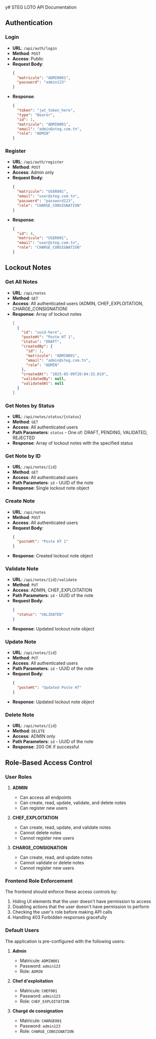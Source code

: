 y# STEG LOTO API Documentation

## Authentication

### Login
- **URL**: `/api/auth/login`
- **Method**: `POST`
- **Access**: Public
- **Request Body**:
  ```json
  {
    "matricule": "ADMIN001",
    "password": "admin123"
  }
  ```
- **Response**:
  ```json
  {
    "token": "jwt_token_here",
    "type": "Bearer",
    "id": 1,
    "matricule": "ADMIN001",
    "email": "admin@steg.com.tn",
    "role": "ADMIN"
  }
  ```

### Register
- **URL**: `/api/auth/register`
- **Method**: `POST`
- **Access**: Admin only
- **Request Body**:
  ```json
  {
    "matricule": "USER001",
    "email": "user@steg.com.tn",
    "password": "password123",
    "role": "CHARGE_CONSIGNATION"
  }
  ```
- **Response**:
  ```json
  {
    "id": 4,
    "matricule": "USER001",
    "email": "user@steg.com.tn",
    "role": "CHARGE_CONSIGNATION"
  }
  ```

## Lockout Notes

### Get All Notes
- **URL**: `/api/notes`
- **Method**: `GET`
- **Access**: All authenticated users (ADMIN, CHEF_EXPLOITATION, CHARGE_CONSIGNATION)
- **Response**: Array of lockout notes
  ```json
  [
    {
      "id": "uuid-here",
      "posteHt": "Poste HT 1",
      "status": "DRAFT",
      "createdBy": {
        "id": 1,
        "matricule": "ADMIN001",
        "email": "admin@steg.com.tn",
        "role": "ADMIN"
      },
      "createdAt": "2025-05-09T20:04:33.019",
      "validatedBy": null,
      "validatedAt": null
    }
  ]
  ```

### Get Notes by Status
- **URL**: `/api/notes/status/{status}`
- **Method**: `GET`
- **Access**: All authenticated users
- **Path Parameters**: `status` - One of: DRAFT, PENDING, VALIDATED, REJECTED
- **Response**: Array of lockout notes with the specified status

### Get Note by ID
- **URL**: `/api/notes/{id}`
- **Method**: `GET`
- **Access**: All authenticated users
- **Path Parameters**: `id` - UUID of the note
- **Response**: Single lockout note object

### Create Note
- **URL**: `/api/notes`
- **Method**: `POST`
- **Access**: All authenticated users
- **Request Body**:
  ```json
  {
    "posteHt": "Poste HT 1"
  }
  ```
- **Response**: Created lockout note object

### Validate Note
- **URL**: `/api/notes/{id}/validate`
- **Method**: `PUT`
- **Access**: ADMIN, CHEF_EXPLOITATION
- **Path Parameters**: `id` - UUID of the note
- **Request Body**:
  ```json
  {
    "status": "VALIDATED"
  }
  ```
- **Response**: Updated lockout note object

### Update Note
- **URL**: `/api/notes/{id}`
- **Method**: `PUT`
- **Access**: All authenticated users
- **Path Parameters**: `id` - UUID of the note
- **Request Body**:
  ```json
  {
    "posteHt": "Updated Poste HT"
  }
  ```
- **Response**: Updated lockout note object

### Delete Note
- **URL**: `/api/notes/{id}`
- **Method**: `DELETE`
- **Access**: ADMIN only
- **Path Parameters**: `id` - UUID of the note
- **Response**: 200 OK if successful

## Role-Based Access Control

### User Roles
1. **ADMIN**
   - Can access all endpoints
   - Can create, read, update, validate, and delete notes
   - Can register new users

2. **CHEF_EXPLOITATION**
   - Can create, read, update, and validate notes
   - Cannot delete notes
   - Cannot register new users

3. **CHARGE_CONSIGNATION**
   - Can create, read, and update notes
   - Cannot validate or delete notes
   - Cannot register new users

### Frontend Role Enforcement
The frontend should enforce these access controls by:

1. Hiding UI elements that the user doesn't have permission to access
2. Disabling actions that the user doesn't have permission to perform
3. Checking the user's role before making API calls
4. Handling 403 Forbidden responses gracefully

### Default Users
The application is pre-configured with the following users:

1. **Admin**
   - Matricule: `ADMIN001`
   - Password: `admin123`
   - Role: `ADMIN`

2. **Chef d'exploitation**
   - Matricule: `CHEF001`
   - Password: `admin123`
   - Role: `CHEF_EXPLOITATION`

3. **Chargé de consignation**
   - Matricule: `CHARGE001`
   - Password: `admin123`
   - Role: `CHARGE_CONSIGNATION`
